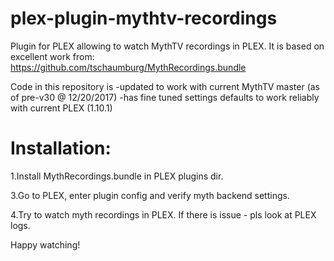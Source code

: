 plex-plugin-mythtv-recordings
=========================

Plugin for PLEX allowing to watch MythTV recordings in PLEX.
It is based on excellent work from:
https://github.com/tschaumburg/MythRecordings.bundle

Code in this repository is
-updated to work with current MythTV master (as of pre-v30 @ 12/20/2017)
-has fine tuned settings defaults to work reliably with current PLEX (1.10.1)

Installation:
============
1.Install MythRecordings.bundle in PLEX plugins dir.

3.Go to PLEX, enter plugin config and verify myth backend settings.

4.Try to watch myth recordings in PLEX. If there is issue - pls look at PLEX logs.

Happy watching!
